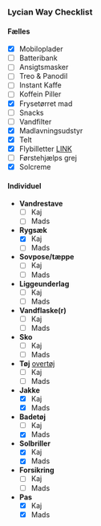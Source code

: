 ### Lycian Way Checklist

#### Fælles
- [x] Mobiloplader
- [ ] Batteribank
- [ ] Ansigtsmasker
- [ ] Treo & Panodil
- [ ] Instant Kaffe
- [ ] Koffein Piller
- [x] Frysetørret mad
- [ ] Snacks
- [ ] Vandfilter
- [x] Madlavningsudstyr
- [x] Telt
- [x] Flybilletter [LINK](https://www.kiwi.com/en/manage/548603990?source=account)
- [ ] Førstehjælps grej
- [x] Solcreme

#### Individuel

- **Vandrestave**
  - [ ] Kaj
  - [ ] Mads
- **Rygsæk**
  - [x] Kaj
  - [ ] Mads
- **Sovpose/tæppe**
  - [ ] Kaj
  - [ ] Mads
- **Liggeunderlag**
  - [ ] Kaj
  - [ ] Mads
- **Vandflaske(r)**
  - [ ] Kaj
  - [ ] Mads
- **Sko**
  - [ ] Kaj
  - [ ] Mads
- **Tøj** [overtøj](https://www.outdoorgearlab.com/topics/clothing-mens/best-sun-shirt)
  - [ ] Kaj
  - [ ] Mads
- **Jakke**
  - [x] Kaj
  - [x] Mads
- **Badetøj**
  - [ ] Kaj
  - [x] Mads
- **Solbriller**
  - [x] Kaj
  - [x] Mads
- **Forsikring**
  - [ ] Kaj
  - [ ] Mads
- **Pas**
  - [x] Kaj
  - [x] Mads
